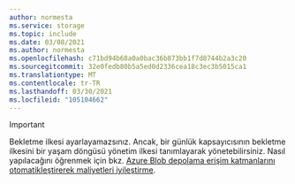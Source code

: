 ```yaml
---
author: normesta
ms.service: storage
ms.topic: include
ms.date: 03/08/2021
ms.author: normesta
ms.openlocfilehash: c71bd94b68a0a0bac36b873bb1f7d8744b2a3c20
ms.sourcegitcommit: 32e0fedb80b5a5ed0d2336cea18c3ec3b5015ca1
ms.translationtype: MT
ms.contentlocale: tr-TR
ms.lasthandoff: 03/30/2021
ms.locfileid: "105104662"
---
```

> [!IMPORTANT]
> Bekletme ilkesi ayarlayamazsınız. Ancak, bir günlük kapsayıcısının bekletme ilkesini bir yaşam döngüsü yönetim ilkesi tanımlayarak yönetebilirsiniz. Nasıl yapılacağını öğrenmek için bkz. [Azure Blob depolama erişim katmanlarını otomatikleştirerek maliyetleri iyileştirme](../articles/storage/blobs/storage-lifecycle-management-concepts.md).